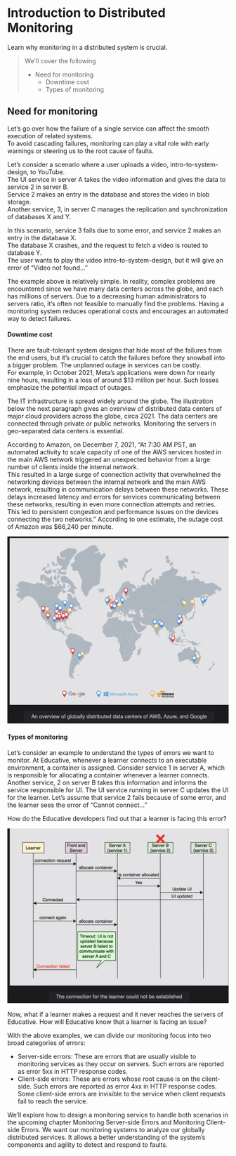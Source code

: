 # Introduction to Distributed Monitoring

Learn why monitoring in a distributed system is crucial.

> We'll cover the following
>
> - Need for monitoring
>   - Downtime cost
>   - Types of monitoring

## Need for monitoring

Let’s go over how the failure of a single service can affect the smooth execution of related systems.  
 To avoid cascading failures, monitoring can play a vital role with early warnings or steering us to the root cause of faults.

Let’s consider a scenario where a user uploads a video, intro-to-system-design, to YouTube.  
 The UI service in server A takes the video information and gives the data to service 2 in server B.  
 Service 2 makes an entry in the database and stores the video in blob storage.  
 Another service, 3, in server C manages the replication and synchronization of databases X and Y.

In this scenario, service 3 fails due to some error, and service 2 makes an entry in the database X.  
The database X crashes, and the request to fetch a video is routed to database Y.  
The user wants to play the video intro-to-system-design, but it will give an error of “Video not found…”

The example above is relatively simple. In reality, complex problems are encountered since we have many data centers across the globe, and each has millions of servers. Due to a decreasing human administrators to servers ratio, it’s often not feasible to manually find the problems. Having a monitoring system reduces operational costs and encourages an automated way to detect failures.

#### Downtime cost

There are fault-tolerant system designs that hide most of the failures from the end users, but it’s crucial to catch the failures before they snowball into a bigger problem. The unplanned outage in services can be costly.  
 For example, in October 2021, Meta’s applications were down for nearly nine hours, resulting in a loss of around $13 million per hour. Such losses emphasize the potential impact of outages.

The IT infrastructure is spread widely around the globe. The illustration below the next paragraph gives an overview of distributed data centers of major cloud providers across the globe, circa 2021. The data centers are connected through private or public networks. Monitoring the servers in geo-separated data centers is essential.

According to Amazon, on December 7, 2021, “At 7:30 AM PST, an automated activity to scale capacity of one of the AWS services hosted in the main AWS network triggered an unexpected behavior from a large number of clients inside the internal network.  
 This resulted in a large surge of connection activity that overwhelmed the networking devices between the internal network and the main AWS network, resulting in communication delays between these networks. These delays increased latency and errors for services communicating between these networks, resulting in even more connection attempts and retries. This led to persistent congestion and performance issues on the devices connecting the two networks.” According to one estimate, the outage cost of Amazon was $66,240 per minute.

![an overview of globally distributed data centers of AWS, Azure, and Google](./images/2-1-an-overview-of-globally-distributed-data-centers-of-AWS-Azure-goole.png)

#### Types of monitoring

Let’s consider an example to understand the types of errors we want to monitor. At Educative, whenever a learner connects to an executable environment, a container is assigned. Consider service 1 in server A, which is responsible for allocating a container whenever a learner connects. Another service, 2 on server B takes this information and informs the service responsible for UI. The UI service running in server C updates the UI for the learner. Let’s assume that service 2 fails because of some error, and the learner sees the error of “Cannot connect…”

How do the Educative developers find out that a learner is facing this error?

![the connection for learner could not be established](./images/2-2-the-connection-for-the-learner-could-not-be-established.png)

Now, what if a learner makes a request and it never reaches the servers of Educative. How will Educative know that a learner is facing an issue?

With the above examples, we can divide our monitoring focus into two broad categories of errors:

- Server-side errors: These are errors that are usually visible to monitoring services as they occur on servers. Such errors are reported as error 5xx in HTTP response codes.
- Client-side errors: These are errors whose root cause is on the client-side. Such errors are reported as error 4xx in HTTP response codes. Some client-side errors are invisible to the service when client requests fail to reach the service.

We’ll explore how to design a monitoring service to handle both scenarios in the upcoming chapter Monitoring Server-side Errors and Monitoring Client-side Errors. We want our monitoring systems to analyze our globally distributed services. It allows a better understanding of the system’s components and agility to detect and respond to faults.

